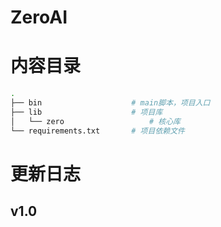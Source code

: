 # ZeroAI



# 内容目录

```sh
.
├── bin                    # main脚本，项目入口
├── lib                    # 项目库
│   └── zero                   # 核心库
└── requirements.txt       # 项目依赖文件
```

# 更新日志

## v1.0


